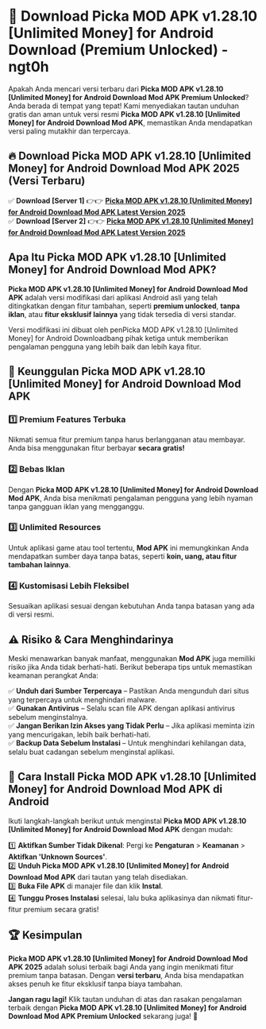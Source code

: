 # 🎯 Download Picka MOD APK v1.28.10 [Unlimited Money] for Android Download (Premium Unlocked) -  ngt0h

Apakah Anda mencari versi terbaru dari **Picka MOD APK v1.28.10 [Unlimited Money] for Android Download Mod APK Premium Unlocked**? Anda berada di tempat yang tepat! Kami menyediakan tautan unduhan gratis dan aman untuk versi resmi **Picka MOD APK v1.28.10 [Unlimited Money] for Android Download Mod APK**, memastikan Anda mendapatkan versi paling mutakhir dan terpercaya.

## 🔥 Download Picka MOD APK v1.28.10 [Unlimited Money] for Android Download Mod APK 2025 (Versi Terbaru)

✅ **Download [Server 1]** 👉👉 [**Picka MOD APK v1.28.10 [Unlimited Money] for Android Download Mod APK Latest Version 2025**](https://momento.my/?title=Picka_MOD_APK_v1.28.10_[Unlimited_Money]_for_Android_Download)  
✅ **Download [Server 2]** 👉👉 [**Picka MOD APK v1.28.10 [Unlimited Money] for Android Download Mod APK Latest Version 2025**](https://momento.my/?title=Picka_MOD_APK_v1.28.10_[Unlimited_Money]_for_Android_Download)  

## Apa Itu Picka MOD APK v1.28.10 [Unlimited Money] for Android Download Mod APK?

**Picka MOD APK v1.28.10 [Unlimited Money] for Android Download Mod APK** adalah versi modifikasi dari aplikasi Android asli yang telah ditingkatkan dengan fitur tambahan, seperti **premium unlocked**, **tanpa iklan**, atau **fitur eksklusif lainnya** yang tidak tersedia di versi standar.

Versi modifikasi ini dibuat oleh penPicka MOD APK v1.28.10 [Unlimited Money] for Android Downloadbang pihak ketiga untuk memberikan pengalaman pengguna yang lebih baik dan lebih kaya fitur.

## 🎯 Keunggulan Picka MOD APK v1.28.10 [Unlimited Money] for Android Download Mod APK

### 1️⃣ Premium Features Terbuka
Nikmati semua fitur premium tanpa harus berlangganan atau membayar. Anda bisa menggunakan fitur berbayar **secara gratis!**

### 2️⃣ Bebas Iklan
Dengan **Picka MOD APK v1.28.10 [Unlimited Money] for Android Download Mod APK**, Anda bisa menikmati pengalaman pengguna yang lebih nyaman tanpa gangguan iklan yang mengganggu.

### 3️⃣ Unlimited Resources
Untuk aplikasi game atau tool tertentu, **Mod APK** ini memungkinkan Anda mendapatkan sumber daya tanpa batas, seperti **koin, uang, atau fitur tambahan lainnya**.

### 4️⃣ Kustomisasi Lebih Fleksibel
Sesuaikan aplikasi sesuai dengan kebutuhan Anda tanpa batasan yang ada di versi resmi.

## ⚠️ Risiko & Cara Menghindarinya

Meski menawarkan banyak manfaat, menggunakan **Mod APK** juga memiliki risiko jika Anda tidak berhati-hati. Berikut beberapa tips untuk memastikan keamanan perangkat Anda:

✅ **Unduh dari Sumber Terpercaya** – Pastikan Anda mengunduh dari situs yang terpercaya untuk menghindari malware.  
✅ **Gunakan Antivirus** – Selalu scan file APK dengan aplikasi antivirus sebelum menginstalnya.  
✅ **Jangan Berikan Izin Akses yang Tidak Perlu** – Jika aplikasi meminta izin yang mencurigakan, lebih baik berhati-hati.  
✅ **Backup Data Sebelum Instalasi** – Untuk menghindari kehilangan data, selalu buat cadangan sebelum menginstal aplikasi.

## 📌 Cara Install Picka MOD APK v1.28.10 [Unlimited Money] for Android Download Mod APK di Android

Ikuti langkah-langkah berikut untuk menginstal **Picka MOD APK v1.28.10 [Unlimited Money] for Android Download Mod APK** dengan mudah:

1️⃣ **Aktifkan Sumber Tidak Dikenal**: Pergi ke **Pengaturan** > **Keamanan** > **Aktifkan 'Unknown Sources'**.  
2️⃣ **Unduh Picka MOD APK v1.28.10 [Unlimited Money] for Android Download Mod APK** dari tautan yang telah disediakan.  
3️⃣ **Buka File APK** di manajer file dan klik **Instal**.  
4️⃣ **Tunggu Proses Instalasi** selesai, lalu buka aplikasinya dan nikmati fitur-fitur premium secara gratis!

## 🏆 Kesimpulan

**Picka MOD APK v1.28.10 [Unlimited Money] for Android Download Mod APK 2025** adalah solusi terbaik bagi Anda yang ingin menikmati fitur premium tanpa batasan. Dengan **versi terbaru**, Anda bisa mendapatkan akses penuh ke fitur eksklusif tanpa biaya tambahan.

**Jangan ragu lagi!** Klik tautan unduhan di atas dan rasakan pengalaman terbaik dengan **Picka MOD APK v1.28.10 [Unlimited Money] for Android Download Mod APK Premium Unlocked** sekarang juga! 🚀
